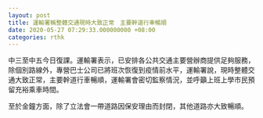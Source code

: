 ```yaml
---
layout: post
title: 運輸署稱整體交通現時大致正常　主要幹道行車暢順
date: 2020-05-27 07:29:33.000000000 +08:00
categories: rthk
---
```


中三至中五今日復課。運輸署表示，已安排各公共交通主要營辦商提供足夠服務，除個別路線外，專營巴士公司已將班次恢復到疫情前水平，運輸署說，現時整體交通大致正常，主要幹道行車暢順，運輸署會密切監察情況，並呼籲上班上學市民預留充裕乘車時間。

至於金鐘方面，除了立法會一帶道路因保安理由而封閉，其他道路亦大致暢順。
